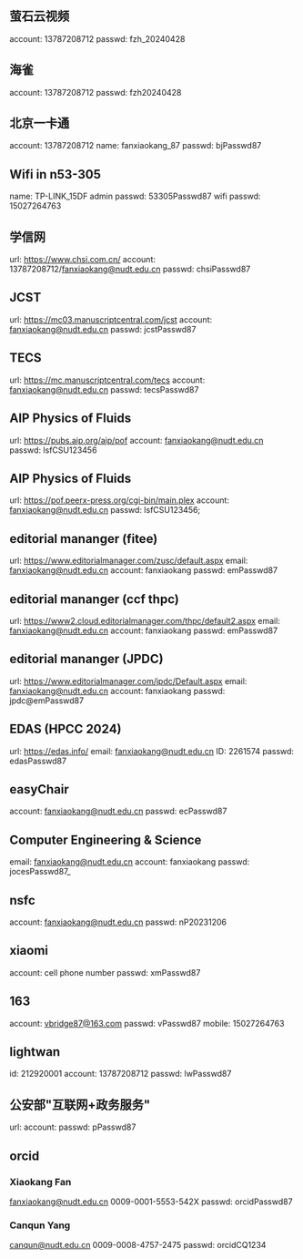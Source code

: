## 萤石云视频
account: 13787208712
passwd:  fzh_20240428

## 海雀
account: 13787208712
passwd:  fzh20240428

## 北京一卡通
account: 13787208712
name:    fanxiaokang_87
passwd:  bjPasswd87

## Wifi in n53-305
name:         TP-LINK_15DF
admin passwd: 53305Passwd87
wifi  passwd: 15027264763

## 学信网
url:     https://www.chsi.com.cn/
account: 13787208712/fanxiaokang@nudt.edu.cn
passwd:  chsiPasswd87

## JCST
url:     https://mc03.manuscriptcentral.com/jcst
account: fanxiaokang@nudt.edu.cn
passwd:  jcstPasswd87

## TECS
url:     https://mc.manuscriptcentral.com/tecs
account: fanxiaokang@nudt.edu.cn
passwd:  tecsPasswd87

## AIP Physics of Fluids
url:     https://pubs.aip.org/aip/pof
account: fanxiaokang@nudt.edu.cn
passwd:  lsfCSU123456

## AIP Physics of Fluids
url:     https://pof.peerx-press.org/cgi-bin/main.plex
account: fanxiaokang@nudt.edu.cn
passwd:  lsfCSU123456;

## editorial mananger (fitee)
url:     https://www.editorialmanager.com/zusc/default.aspx
email:   fanxiaokang@nudt.edu.cn
account: fanxiaokang
passwd:  emPasswd87

## editorial mananger (ccf thpc)
url:     https://www2.cloud.editorialmanager.com/thpc/default2.aspx
email:   fanxiaokang@nudt.edu.cn
account: fanxiaokang
passwd:  emPasswd87

## editorial mananger (JPDC)
url:     https://www.editorialmanager.com/jpdc/Default.aspx
email:   fanxiaokang@nudt.edu.cn
account: fanxiaokang
passwd:  jpdc@emPasswd87

## EDAS (HPCC 2024)
url:     https://edas.info/
email:   fanxiaokang@nudt.edu.cn
ID:      2261574
passwd:  edasPasswd87

## easyChair
account: fanxiaokang@nudt.edu.cn
passwd:  ecPasswd87

## Computer Engineering & Science
email:   fanxiaokang@nudt.edu.cn
account: fanxiaokang
passwd:  jocesPasswd87_

## nsfc
account: fanxiaokang@nudt.edu.cn
passwd:  nP20231206

## xiaomi
account: cell phone number
passwd:  xmPasswd87

## 163
account: vbridge87@163.com
passwd:  vPasswd87
mobile:  15027264763

## lightwan
id:      212920001
account: 13787208712
passwd:  lwPasswd87

## 公安部"互联网+政务服务"
url:
account:
passwd: pPasswd87

## orcid

### Xiaokang Fan
fanxiaokang@nudt.edu.cn
0009-0001-5553-542X
passwd: orcidPasswd87

### Canqun Yang
canqun@nudt.edu.cn
0009-0008-4757-2475
passwd: orcidCQ1234
